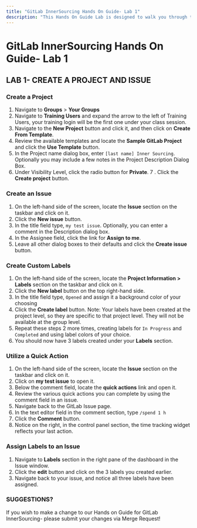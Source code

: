 ```yaml
---
title: "GitLab InnerSourcing Hands On Guide- Lab 1"
description: "This Hands On Guide Lab is designed to walk you through the lab exercises used in the GitLab InnerSourcing training course."
---
```


# GitLab InnerSourcing Hands On Guide- Lab 1


## LAB 1- CREATE A PROJECT AND ISSUE

### Create a Project

1. Navigate to **Groups** > **Your Groups**
2. Navigate to **Training Users** and expand the arrow to the left of Training Users, your training login will be the first one under your class session.
3. Navigate to the **New Project** button and click it, and then click on **Create From Template**.
4. Review the available templates and locate the **Sample GitLab Project** and click the **Use Template** button.
5. In the Project name dialog box, enter `[last name] Inner Sourcing`.  Optionally you may include a few notes in the Project Description Dialog Box.
6. Under Visibility Level, click the radio button for **Private**.
7 . Click the **Create project** button.

### Create an Issue

1. On the left-hand side of the screen, locate the **Issue** section on the taskbar and click on it.
2. Click the **New issue** button.
3. In the title field type, `my test issue`.  Optionally, you can enter a comment in the Description dialog box.
4. In the Assignee field, click the link for **Assign to me**.
5. Leave all other dialog boxes to their defaults and click the **Create issue** button.

### Create Custom Labels

1. On the left-hand side of the screen, locate the **Project Information > Labels** section on the taskbar and click on it.
2. Click the **New label** button on the top right-hand side.
3. In the title field type, `Opened`  and assign it a background color of your choosing
4. Click the **Create label** button.
Note: Your labels have been created at the project level, so they are specific to that project level. They will not be available at the group level.
5. Repeat these steps 2 more times, creating labels for `In Progress`  and `Completed`  and using label colors of your choice.
6. You should now have 3 labels created under your **Labels** section.

### Utilize a Quick Action

1. On the left-hand side of the screen, locate the **Issue** section on the taskbar and click on it.
2. Click on **my test issue** to open it.
3. Below the comment field, locate the **quick actions** link and open it.
4. Review the various quick actions you can complete by using the comment field in an issue.
5. Navigate back to the GitLab Issue page.
6. In the text editor field in the comment section, type `/spend 1 h`
7. Click the **Comment** button.
8. Notice on the right, in the control panel section, the time tracking widget reflects your last action.

### Assign Labels to an Issue

1. Navigate to **Labels** section in the right pane of the dashboard in the Issue window.
2. Click the **edit** button and click on the 3 labels you created earlier.
3. Navigate back to your issue, and notice all three labels have been assigned.

### SUGGESTIONS?

If you wish to make a change to our Hands on Guide for GitLab InnerSourcing- please submit your changes via Merge Request!

